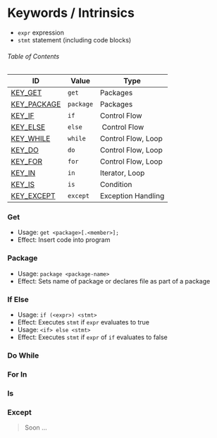 # Keywords / Intrinsics

- `expr` expression
- `stmt` statement (including code blocks)

###### Table of Contents
ID | Value | Type
-|-|-
[KEY_GET](#get) | `get` | Packages
[KEY_PACKAGE](#package) | `package` | Packages
[KEY_IF](#if-else) | `if` | Control Flow
[KEY_ELSE](#if-else) | `else` | Control Flow
[KEY_WHILE](#do-while) | `while` | Control Flow, Loop
[KEY_DO](#do-while) | `do` | Control Flow, Loop
[KEY_FOR](#for-in) | `for` | Control Flow, Loop
[KEY_IN](#for-in) | `in` | Iterator, Loop
[KEY_IS](#is) | `is` | Condition
[KEY_EXCEPT](#except) | `except` | Exception Handling


### Get

- Usage: `get <package>[.<member>];`
- Effect: Insert code into program

### Package

- Usage: `package <package-name>`
- Effect: Sets name of package or declares file as part of a package

### If Else

- Usage: `if (<expr>) <stmt>`
- Effect: Executes `stmt` if `expr` evaluates to true
- Usage: `<if> else <stmt>`
- Effect: Executes `stmt` if `expr` of `if` evaluates to false

### Do While
### For In
### Is
### Except
> Soon ...
